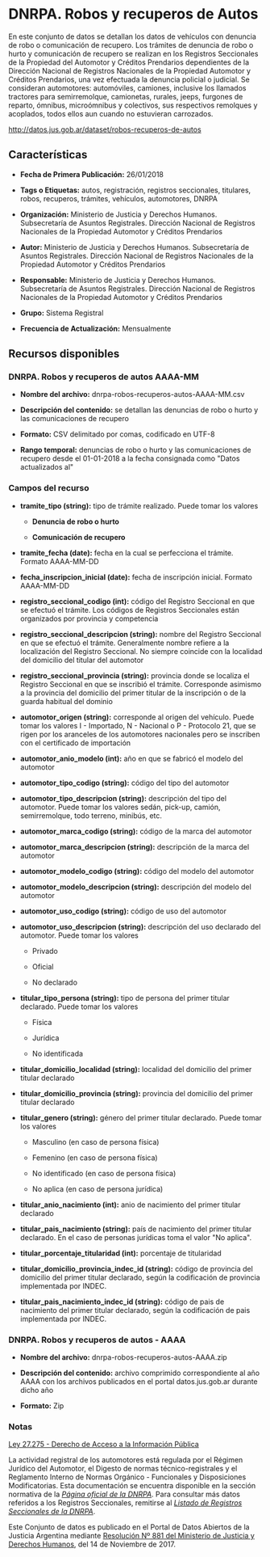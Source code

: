 DNRPA. Robos y recuperos de Autos
=================================

En este conjunto de datos se detallan los datos de vehículos con denuncia de robo o comunicación de recupero. Los trámites de denuncia de robo o hurto y comunicación de recupero se realizan en los Registros Seccionales de la Propiedad del Automotor y Créditos Prendarios dependientes de la Dirección Nacional de Registros Nacionales de la Propiedad Automotor y Créditos Prendarios, una vez efectuada la denuncia policial o judicial. Se consideran automotores: automóviles, camiones, inclusive los llamados tractores para semirremolque, camionetas, rurales, jeeps, furgones de reparto, ómnibus, microómnibus y colectivos, sus respectivos remolques y acoplados, todos ellos aun cuando no estuvieran carrozados.

http://datos.jus.gob.ar/dataset/robos-recuperos-de-autos

Características
---------------

-   **Fecha de Primera Publicación:** 26/01/2018

-   **Tags o Etiquetas:** autos, registración, registros seccionales, titulares, robos, recuperos, trámites, vehículos, automotores, DNRPA

-   **Organización:** Ministerio de Justicia y Derechos Humanos. Subsecretaría de Asuntos Registrales. Dirección Nacional de Registros Nacionales de la Propiedad Automotor y Créditos Prendarios

-   **Autor:** Ministerio de Justicia y Derechos Humanos. Subsecretaría de Asuntos Registrales. Dirección Nacional de Registros Nacionales de la Propiedad Automotor y Créditos Prendarios

-   **Responsable:** Ministerio de Justicia y Derechos Humanos. Subsecretaría de Asuntos Registrales. Dirección Nacional de Registros Nacionales de la Propiedad Automotor y Créditos Prendarios

-   **Grupo:** Sistema Registral

-   **Frecuencia de Actualización:** Mensualmente

Recursos disponibles
--------------------

### DNRPA. Robos y recuperos de autos AAAA-MM

-   **Nombre del archivo:** dnrpa-robos-recuperos-autos-AAAA-MM.csv

-   **Descripción del contenido:** se detallan las denuncias de robo o hurto y las comunicaciones de recupero

-   **Formato:** CSV delimitado por comas, codificado en UTF-8

-   **Rango temporal:** denuncias de robo o hurto y las comunicaciones de recupero desde el 01-01-2018 a la fecha consignada como "Datos actualizados al"

### Campos del recurso

-   **tramite_tipo (string):** tipo de trámite realizado. Puede tomar los valores

    -   **Denuncia de robo o hurto**

    -   **Comunicación de recupero**

-   **tramite_fecha (date):** fecha en la cual se perfecciona el trámite. Formato AAAA-MM-DD

-   **fecha_inscripcion_inicial (date):** fecha de inscripción inicial. Formato AAAA-MM-DD

-   **registro_seccional_codigo (int):** código del Registro Seccional en que se efectuó el trámite. Los códigos de Registros Seccionales están organizados por provincia y competencia

-   **registro_seccional_descripcion (string):** nombre del Registro Seccional en que se efectuó el trámite. Generalmente nombre refiere a la localización del Registro Seccional. No siempre coincide con la localidad del domicilio del titular del automotor

-   **registro_seccional_provincia (string):** provincia donde se localiza el Registro Seccional en que se inscribió el trámite. Corresponde asimismo a la provincia del domicilio del primer titular de la inscripción o de la guarda habitual del dominio

-   **automotor_origen (string):** corresponde al origen del vehículo. Puede tomar los valores I - Importado, N - Nacional o P - Protocolo 21, que se rigen por los aranceles de los automotores nacionales pero se inscriben con el certificado de importación

-   **automotor_anio_modelo (int):** año en que se fabricó el modelo del automotor

-   **automotor_tipo_codigo (string):** código del tipo del automotor

-   **automotor_tipo_descripcion (string):** descripción del tipo del automotor. Puede tomar los valores sedán, pick-up, camión, semirremolque, todo terreno, minibús, etc.

-   **automotor_marca_codigo (string):** código de la marca del automotor

-   **automotor_marca_descripcion (string):** descripción de la marca del automotor

-   **automotor_modelo_codigo (string):** código del modelo del automotor

-   **automotor_modelo_descripcion (string):** descripción del modelo del automotor

-   **automotor_uso_codigo (string):** código de uso del automotor

-   **automotor_uso_descripcion (string):** descripción del uso declarado del automotor. Puede tomar los valores

    -   Privado

    -   Oficial

    -   No declarado

-   **titular_tipo_persona (string):** tipo de persona del primer titular declarado. Puede tomar los valores

    -   Física

    -   Jurídica

    -   No identificada

-   **titular_domicilio_localidad (string):** localidad del domicilio del primer titular declarado

-   **titular_domicilio_provincia (string):** provincia del domicilio del primer titular declarado

-   **titular_genero (string):** género del primer titular declarado. Puede tomar los valores

    -   Masculino (en caso de persona física)

    -   Femenino (en caso de persona física)

    -   No identificado (en caso de persona física)

    -   No aplica (en caso de persona jurídica)

-   **titular_anio_nacimiento (int):** anio de nacimiento del primer titular declarado

-   **titular_pais_nacimiento (string):** país de nacimiento del primer titular declarado. En el caso de personas jurídicas toma el valor "No aplica".

-   **titular_porcentaje_titularidad (int):** porcentaje de titularidad

-   **titular_domicilio_provincia_indec_id (string):** código de provincia del domicilio del primer titular declarado, según la codificación de provincia implementada por INDEC.

-   **titular_pais_nacimiento_indec_id (string):** código de pais de nacimiento del primer titular declarado, según la codificación de pais implementada por INDEC.


### DNRPA. Robos y recuperos de autos - AAAA

-   **Nombre del archivo:** dnrpa-robos-recuperos-autos-AAAA.zip

-   **Descripción del contenido:** archivo comprimido correspondiente al año AAAA con los archivos publicados en el portal datos.jus.gob.ar durante dicho año

-   **Formato:** Zip


### Notas

[Ley 27.275 - Derecho de Acceso a la Información Pública]( http://servicios.infoleg.gob.ar/infolegInternet/anexos/265000-269999/265949/norma.htm)

La actividad registral de los automotores está regulada por el Régimen Jurídico del Automotor, el Digesto de normas técnico-registrales y el Reglamento Interno de Normas Orgánico - Funcionales y Disposiciones Modificatorias. Esta documentación se encuentra disponible en la sección normativa de la [*Página oficial de la DNRPA*](http://www.dnrpa.gov.ar/portal_dnrpa/regimenj2.php). Para consultar más datos referidos a los Registros Seccionales, remitirse al [*Listado de Registros Seccionales de la DNRPA*](http://datos.jus.gob.ar/dataset/listado-de-registros-seccionales-de-la-dnrnpa).

Este Conjunto de datos es publicado en el Portal de Datos Abiertos de la Justicia Argentina mediante [Resolución Nº 881 del Ministerio de Justicia y Derechos Humanos](http://datos.jus.gob.ar/resoluciones/RESOL-2017-881-APN-MJ.pdf), del 14 de Noviembre de 2017.
